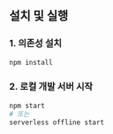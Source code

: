
## 설치 및 실행

### 1. 의존성 설치
```bash
npm install
```

### 2. 로컬 개발 서버 시작
```bash
npm start
# 또는
serverless offline start
```
